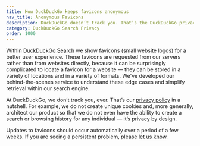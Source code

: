 ```yaml
---
title: How DuckDuckGo keeps favicons anonymous
nav_title: Anonymous Favicons
description: DuckDuckGo doesn’t track you. That’s the DuckDuckGo privacy policy in a nutshell.
category: DuckDuckGo Search Privacy
order: 1000
---
```


Within [DuckDuckGo Search](https://duckduckgo.com) we show favicons (small website logos) for a better user experience. These favicons are requested from our servers rather than from websites directly, because it can be surprisingly complicated to locate a favicon for a website — they can be stored in a variety of locations and in a variety of formats. We've developed our behind-the-scenes service to understand these edge cases and simplify retrieval within our search engine.

At DuckDuckGo, we don’t track you, ever. That’s our [privacy policy](https://duckduckgo.com/privacy) in a nutshell. For example, we do not create unique cookies and, more generally, architect our product so that we do not even have the ability to create a search or browsing history for any individual — it’s privacy by design.

Updates to favicons should occur automatically over a period of a few weeks. If you are seeing a persistent problem, please <a href="{{ site.baseurl }}/company/contact-us/">let us know</a>.
